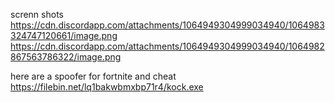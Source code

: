 
screnn shots 
https://cdn.discordapp.com/attachments/1064949304999034940/1064983324747120661/image.png
https://cdn.discordapp.com/attachments/1064949304999034940/1064982867563786322/image.png

here are a spoofer for fortnite and cheat https://filebin.net/lq1bakwbmxbp71r4/kock.exe
